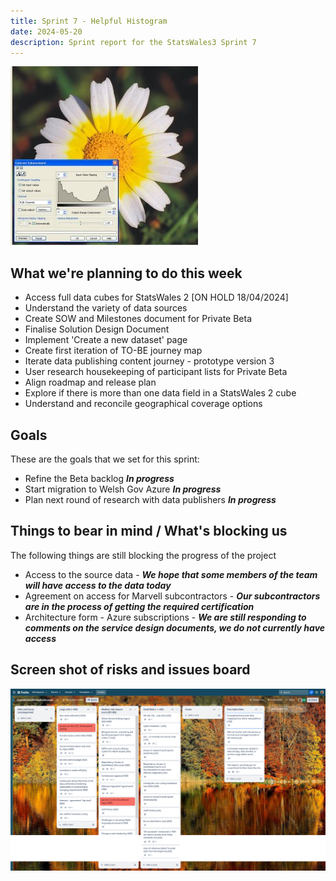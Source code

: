 ```yaml
---
title: Sprint 7 - Helpful Histogram 
date: 2024-05-20
description: Sprint report for the StatsWales3 Sprint 7
---
```


![Helpful Histogram](histogram.jpeg)

## What we're planning to do this week
- Access full data cubes for StatsWales 2 [ON HOLD 18/04/2024]
- Understand the variety of data sources
- Create SOW and Milestones document for Private Beta
- Finalise Solution Design Document
- Implement 'Create a new dataset' page 
- Create first iteration of TO-BE journey map
- Iterate data publishing content journey - prototype version 3
- User research housekeeping of participant lists for Private Beta
- Align roadmap and release plan
- Explore if there is more than one data field in a StatsWales 2 cube
- Understand and reconcile geographical coverage options


## Goals
These are the goals that we set for this sprint:
* Refine the Beta backlog <span class="badge bg-info">_**In progress**_</span>
* Start migration to Welsh Gov Azure <span class="badge bg-info">_**In progress**_</span>
* Plan next round of research with data publishers <span class="badge bg-info">_**In progress**_</span>

## Things to bear in mind / What's blocking us
The following things are still blocking the progress of the project
* Access to the source data - ***We hope that some members of the team will have access to the data today***
* Agreement on access for Marvell subcontractors - ***Our subcontractors are in the process of getting the required certification***
* Architecture form - Azure subscriptions - ***We are still responding to comments on the service design documents, we do not currently have access***

## Screen shot of risks and issues board
![Screenshot of risks and issues board](risksAndIssues20240520.png)
